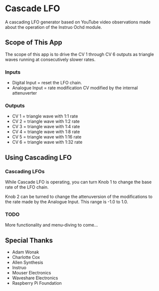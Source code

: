# Cascade LFO

A cascading LFO generator based on YouTube video observations made about the operation of the Instruo Ochd module.

## Scope of This App

The scope of this app is to drive the CV 1 through CV 6 outputs as triangle waves running at consecutively slower rates.

### Inputs

- Digital Input = reset the LFO chain.
- Analogue Input = rate modification CV modified by the internal attenuverter

### Outputs

- CV 1 = triangle wave with 1:1 rate
- CV 2 = triangle wave with 1:2 rate
- CV 3 = triangle wave with 1:4 rate
- CV 4 = triangle wave with 1:8 rate
- CV 5 = triangle wave with 1:16 rate
- CV 6 = triangle wave with 1:32 rate

## Using Cascading LFO

### Cascading LFOs

While Cascade LFO is operating, you can turn Knob 1 to change the base rate of the LFO chain.

Knob 2 can be turned to change the attenuversion of the modifications to the rate made by the Analogue Input. This range is -1.0 to 1.0.

### TODO

More functionality and menu-diving to come...

## Special Thanks

- Adam Wonak
- Charlotte Cox
- Allen Synthesis
- Instruo
- Mouser Electronics
- Waveshare Electronics
- Raspberry Pi Foundation
